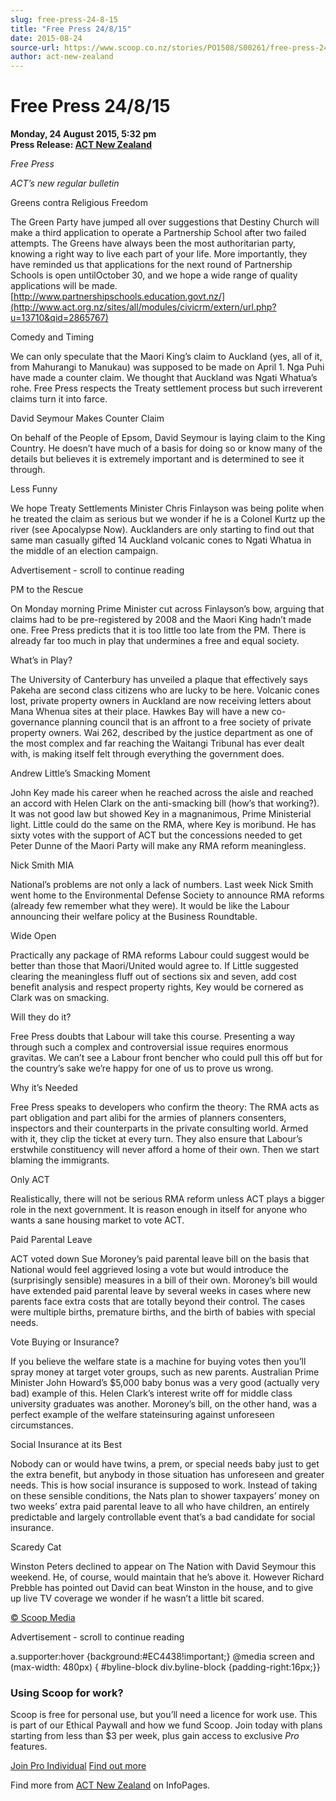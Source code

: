 ```yaml
---
slug: free-press-24-8-15
title: "Free Press 24/8/15"
date: 2015-08-24
source-url: https://www.scoop.co.nz/stories/PO1508/S00261/free-press-24815.htm
author: act-new-zealand
---
```

Free Press 24/8/15
==================

**Monday, 24 August 2015, 5:32 pm**  
**Press Release: [ACT New Zealand](https://info.scoop.co.nz/ACT_New_Zealand)**

_Free Press_

_ACT’s new regular bulletin_  

  

Greens contra Religious Freedom

The Green Party have jumped all over suggestions that Destiny Church will make a third application to operate a Partnership School after two failed attempts. The Greens have always been the most authoritarian party, knowing a right way to live each part of your life. More importantly, they have reminded us that applications for the next round of Partnership Schools is open untilOctober 30, and we hope a wide range of quality applications will be made.[http://www.partnershipschools.education.govt.nz/](http://www.act.org.nz/sites/all/modules/civicrm/extern/url.php?u=13710&qid=2865767)

Comedy and Timing

We can only speculate that the Maori King’s claim to Auckland (yes, all of it, from Mahurangi to Manukau) was supposed to be made on April 1. Nga Puhi have made a counter claim. We thought that Auckland was Ngati Whatua’s rohe. Free Press respects the Treaty settlement process but such irreverent claims turn it into farce.

David Seymour Makes Counter Claim

On behalf of the People of Epsom, David Seymour is laying claim to the King Country. He doesn’t have much of a basis for doing so or know many of the details but believes it is extremely important and is determined to see it through.

Less Funny

We hope Treaty Settlements Minister Chris Finlayson was being polite when he treated the claim as serious but we wonder if he is a Colonel Kurtz up the river (see Apocalypse Now). Aucklanders are only starting to find out that same man casually gifted 14 Auckland volcanic cones to Ngati Whatua in the middle of an election campaign.

Advertisement - scroll to continue reading





PM to the Rescue

On Monday morning Prime Minister cut across Finlayson’s bow, arguing that claims had to be pre-registered by 2008 and the Maori King hadn’t made one. Free Press predicts that it is too little too late from the PM. There is already far too much in play that undermines a free and equal society.

What’s in Play?

The University of Canterbury has unveiled a plaque that effectively says Pakeha are second class citizens who are lucky to be here. Volcanic cones lost, private property owners in Auckland are now receiving letters about Mana Whenua sites at their place. Hawkes Bay will have a new co-governance planning council that is an affront to a free society of private property owners. Wai 262, described by the justice department as one of the most complex and far reaching the Waitangi Tribunal has ever dealt with, is making itself felt through everything the government does.

Andrew Little’s Smacking Moment

John Key made his career when he reached across the aisle and reached an accord with Helen Clark on the anti-smacking bill (how’s that working?). It was not good law but showed Key in a magnanimous, Prime Ministerial light. Little could do the same on the RMA, where Key is moribund. He has sixty votes with the support of ACT but the concessions needed to get Peter Dunne of the Maori Party will make any RMA reform meaningless.

Nick Smith MIA

National’s problems are not only a lack of numbers. Last week Nick Smith went home to the Environmental Defense Society to announce RMA reforms (already few remember what they were). It would be like the Labour announcing their welfare policy at the Business Roundtable.

Wide Open

Practically any package of RMA reforms Labour could suggest would be better than those that Maori/United would agree to. If Little suggested clearing the meaningless fluff out of sections six and seven, add cost benefit analysis and respect property rights, Key would be cornered as Clark was on smacking.

Will they do it?

Free Press doubts that Labour will take this course. Presenting a way through such a complex and controversial issue requires enormous gravitas. We can’t see a Labour front bencher who could pull this off but for the country’s sake we’re happy for one of us to prove us wrong.

Why it’s Needed

Free Press speaks to developers who confirm the theory: The RMA acts as part obligation and part alibi for the armies of planners consenters, inspectors and their counterparts in the private consulting world. Armed with it, they clip the ticket at every turn. They also ensure that Labour’s erstwhile constituency will never afford a home of their own. Then we start blaming the immigrants.

Only ACT

Realistically, there will not be serious RMA reform unless ACT plays a bigger role in the next government. It is reason enough in itself for anyone who wants a sane housing market to vote ACT.

Paid Parental Leave

ACT voted down Sue Moroney’s paid parental leave bill on the basis that National would feel aggrieved losing a vote but would introduce the (surprisingly sensible) measures in a bill of their own. Moroney’s bill would have extended paid parental leave by several weeks in cases where new parents face extra costs that are totally beyond their control. The cases were multiple births, premature births, and the birth of babies with special needs.

Vote Buying or Insurance?

If you believe the welfare state is a machine for buying votes then you’ll spray money at target voter groups, such as new parents. Australian Prime Minister John Howard’s $5,000 baby bonus was a very good (actually very bad) example of this. Helen Clark’s interest write off for middle class university graduates was another. Moroney’s bill, on the other hand, was a perfect example of the welfare stateinsuring against unforeseen circumstances.

Social Insurance at its Best

Nobody can or would have twins, a prem, or special needs baby just to get the extra benefit, but anybody in those situation has unforeseen and greater needs. This is how social insurance is supposed to work. Instead of taking on these sensible conditions, the Nats plan to shower taxpayers’ money on two weeks’ extra paid parental leave to all who have children, an entirely predictable and largely controllable event that’s a bad candidate for social insurance.

Scaredy Cat

Winston Peters declined to appear on The Nation with David Seymour this weekend. He, of course, would maintain that he’s above it. However Richard Prebble has pointed out David can beat Winston in the house, and to give up live TV coverage we wonder if he wasn’t a little bit scared.

  

[© Scoop Media](http://www.scoop.co.nz/about/terms.html)  

Advertisement - scroll to continue reading



a.supporter:hover {background:#EC4438!important;} @media screen and (max-width: 480px) { #byline-block div.byline-block {padding-right:16px;}}

### Using Scoop for work?

Scoop is free for personal use, but you’ll need a licence for work use. This is part of our Ethical Paywall and how we fund Scoop. Join today with plans starting from less than $3 per week, plus gain access to exclusive _Pro_ features.  
  
[Join Pro Individual](https://pro.scoop.co.nz/Individual/?from=ProIn24) [Find out more](https://pro.scoop.co.nz/using-scoop-for-work/?from=ProIn24)

Find more from [ACT New Zealand](https://info.scoop.co.nz/ACT_New_Zealand) on InfoPages.